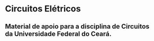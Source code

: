 # Circuitos Elétricos
<h2> Material de apoio para a disciplina de Circuitos da Universidade Federal do Ceará. </h2>
